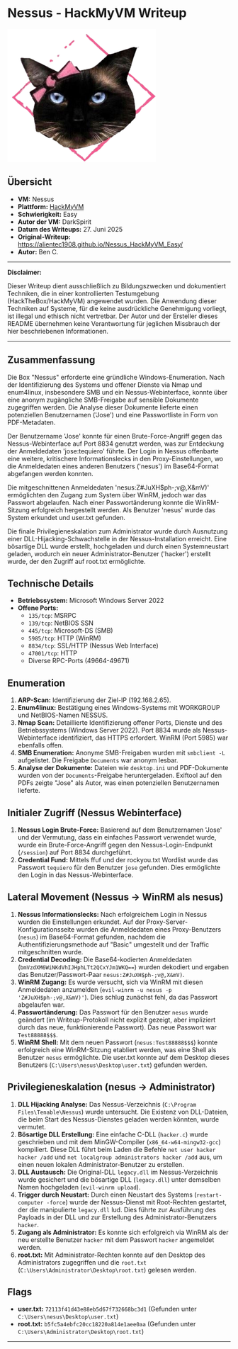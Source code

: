 # Nessus - HackMyVM Writeup

![Nessus Icon](Nessus.png)

## Übersicht

*   **VM:** Nessus
*   **Plattform:** [HackMyVM](https://hackmyvm.eu/machines/machine.php?vm=Nessus)
*   **Schwierigkeit:** Easy
*   **Autor der VM:** DarkSpirit
*   **Datum des Writeups:** 27. Juni 2025
*   **Original-Writeup:** https://alientec1908.github.io/Nessus_HackMyVM_Easy/
*   **Autor:** Ben C.

---

**Disclaimer:**

Dieser Writeup dient ausschließlich zu Bildungszwecken und dokumentiert Techniken, die in einer kontrollierten Testumgebung (HackTheBox/HackMyVM) angewendet wurden. Die Anwendung dieser Techniken auf Systeme, für die keine ausdrückliche Genehmigung vorliegt, ist illegal und ethisch nicht vertretbar. Der Autor und der Ersteller dieses README übernehmen keine Verantwortung für jeglichen Missbrauch der hier beschriebenen Informationen.

---

## Zusammenfassung

Die Box "Nessus" erforderte eine gründliche Windows-Enumeration. Nach der Identifizierung des Systems und offener Dienste via Nmap und enum4linux, insbesondere SMB und ein Nessus-Webinterface, konnte über eine anonym zugängliche SMB-Freigabe auf sensible Dokumente zugegriffen werden. Die Analyse dieser Dokumente lieferte einen potenziellen Benutzernamen ('Jose') und eine Passwortliste in Form von PDF-Metadaten.

Der Benutzername 'Jose' konnte für einen Brute-Force-Angriff gegen das Nessus-Webinterface auf Port 8834 genutzt werden, was zur Entdeckung der Anmeldedaten 'jose:tequiero' führte. Der Login in Nessus offenbarte eine weitere, kritischere Informationslecks in den Proxy-Einstellungen, wo die Anmeldedaten eines anderen Benutzers ('nesus') im Base64-Format abgefangen werden konnten.

Die mitgeschnittenen Anmeldedaten 'nesus:Z#JuXH$ph-;v@,X&mV)' ermöglichten den Zugang zum System über WinRM, jedoch war das Passwort abgelaufen. Nach einer Passwortänderung konnte die WinRM-Sitzung erfolgreich hergestellt werden. Als Benutzer 'nesus' wurde das System erkundet und user.txt gefunden.

Die finale Privilegieneskalation zum Administrator wurde durch Ausnutzung einer DLL-Hijacking-Schwachstelle in der Nessus-Installation erreicht. Eine bösartige DLL wurde erstellt, hochgeladen und durch einen Systemneustart geladen, wodurch ein neuer Administrator-Benutzer ('hacker') erstellt wurde, der den Zugriff auf root.txt ermöglichte.

## Technische Details

*   **Betriebssystem:** Microsoft Windows Server 2022
*   **Offene Ports:**
    *   `135/tcp`: MSRPC
    *   `139/tcp`: NetBIOS SSN
    *   `445/tcp`: Microsoft-DS (SMB)
    *   `5985/tcp`: HTTP (WinRM)
    *   `8834/tcp`: SSL/HTTP (Nessus Web Interface)
    *   `47001/tcp`: HTTP
    *   Diverse RPC-Ports (49664-49671)

## Enumeration

1.  **ARP-Scan:** Identifizierung der Ziel-IP (192.168.2.65).
2.  **Enum4linux:** Bestätigung eines Windows-Systems mit WORKGROUP und NetBIOS-Namen NESSUS.
3.  **Nmap Scan:** Detaillierte Identifizierung offener Ports, Dienste und des Betriebssystems (Windows Server 2022). Port 8834 wurde als Nessus-Webinterface identifiziert, das HTTPS erfordert. WinRM (Port 5985) war ebenfalls offen.
4.  **SMB Enumeration:** Anonyme SMB-Freigaben wurden mit `smbclient -L` aufgelistet. Die Freigabe `Documents` war anonym lesbar.
5.  **Analyse der Dokumente:** Dateien wie `desktop.ini` und PDF-Dokumente wurden von der `Documents`-Freigabe heruntergeladen. Exiftool auf den PDFs zeigte "Jose" als Autor, was einen potenziellen Benutzernamen lieferte.

## Initialer Zugriff (Nessus Webinterface)

1.  **Nessus Login Brute-Force:** Basierend auf dem Benutzernamen 'Jose' und der Vermutung, dass ein einfaches Passwort verwendet wurde, wurde ein Brute-Force-Angriff gegen den Nessus-Login-Endpunkt (`/session`) auf Port 8834 durchgeführt.
2.  **Credential Fund:** Mittels ffuf und der rockyou.txt Wordlist wurde das Passwort `tequiero` für den Benutzer `jose` gefunden. Dies ermöglichte den Login in das Nessus-Webinterface.

## Lateral Movement (Nessus -> WinRM als nesus)

1.  **Nessus Informationslecks:** Nach erfolgreichem Login in Nessus wurden die Einstellungen erkundet. Auf der Proxy-Server-Konfigurationsseite wurden die Anmeldedaten eines Proxy-Benutzers (`nesus`) im Base64-Format gefunden, nachdem die Authentifizierungsmethode auf "Basic" umgestellt und der Traffic mitgeschnitten wurde.
2.  **Credential Decoding:** Die Base64-kodierten Anmeldedaten (`bmVzdXM6WiNKdVhIJHphLTt2QCxYJm1WKQ==`) wurden dekodiert und ergaben das Benutzer/Passwort-Paar `nesus:Z#JuXH$ph-;v@,X&mV)`.
3.  **WinRM Zugang:** Es wurde versucht, sich via WinRM mit diesen Anmeldedaten anzumelden (`evil-winrm -u nesus -p 'Z#JuXH$ph-;v@,X&mV)'`). Dies schlug zunächst fehl, da das Passwort abgelaufen war.
4.  **Passwortänderung:** Das Passwort für den Benutzer `nesus` wurde geändert (im Writeup-Protokoll nicht explizit gezeigt, aber impliziert durch das neue, funktionierende Passwort). Das neue Passwort war `Test88888$$$`.
5.  **WinRM Shell:** Mit dem neuen Passwort (`nesus:Test88888$$$`) konnte erfolgreich eine WinRM-Sitzung etabliert werden, was eine Shell als Benutzer `nesus` ermöglichte. Die user.txt konnte auf dem Desktop dieses Benutzers (`C:\Users\nesus\Desktop\user.txt`) gefunden werden.

## Privilegieneskalation (nesus -> Administrator)

1.  **DLL Hijacking Analyse:** Das Nessus-Verzeichnis (`C:\Program Files\Tenable\Nessus`) wurde untersucht. Die Existenz von DLL-Dateien, die beim Start des Nessus-Dienstes geladen werden könnten, wurde vermutet.
2.  **Bösartige DLL Erstellung:** Eine einfache C-DLL (`hacker.c`) wurde geschrieben und mit dem MinGW-Compiler (`x86_64-w64-mingw32-gcc`) kompiliert. Diese DLL führt beim Laden die Befehle `net user hacker hacker /add` und `net localgroup administrators hacker /add` aus, um einen neuen lokalen Administrator-Benutzer zu erstellen.
3.  **DLL Austausch:** Die Original-DLL `legacy.dll` im Nessus-Verzeichnis wurde gesichert und die bösartige DLL (`legacy.dll`) unter demselben Namen hochgeladen (`evil-winrm upload`).
4.  **Trigger durch Neustart:** Durch einen Neustart des Systems (`restart-computer -force`) wurde der Nessus-Dienst mit Root-Rechten gestartet, der die manipulierte `legacy.dll` lud. Dies führte zur Ausführung des Payloads in der DLL und zur Erstellung des Administrator-Benutzers `hacker`.
5.  **Zugang als Administrator:** Es konnte sich erfolgreich via WinRM als der neu erstellte Benutzer `hacker` mit dem Passwort `hacker` angemeldet werden.
6.  **root.txt:** Mit Administrator-Rechten konnte auf den Desktop des Administrators zugegriffen und die `root.txt` (`C:\Users\Administrator\Desktop\root.txt`) gelesen werden.

## Flags

*   **user.txt:** `72113f41d43e88eb5d67f732668bc3d1` (Gefunden unter `C:\Users\nesus\Desktop\user.txt`)
*   **root.txt:** `b5fc5a4ebfc20cc18220a814e1aee0aa` (Gefunden unter `C:\Users\Administrator\Desktop\root.txt`)

---
